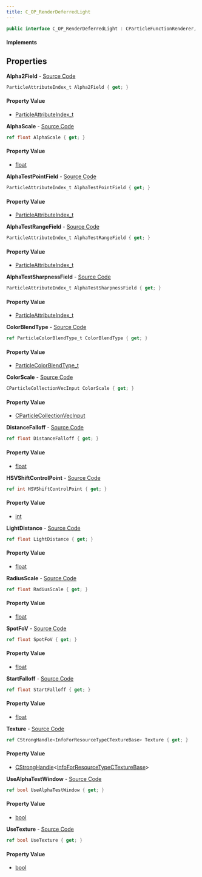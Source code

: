 ```yaml
---
title: C_OP_RenderDeferredLight
---
```


```csharp
public interface C_OP_RenderDeferredLight : CParticleFunctionRenderer, CParticleFunction, ISchemaClass<CParticleFunction>, ISchemaClass<CParticleFunctionRenderer>, ISchemaClass<C_OP_RenderDeferredLight>, ISchemaField, ISchemaClass, INativeHandle
```

#### Implements

## Properties

**Alpha2Field** - [Source Code](https://github.com/swiftly-solution/swiftlys2/blob/master/managed/src/SwiftlyS2.Generated/Schemas/Interfaces/C_OP_RenderDeferredLight.cs#L24)

```csharp
ParticleAttributeIndex_t Alpha2Field { get; }
```

#### Property Value

- [ParticleAttributeIndex_t](/docs/api/shared/schemadefinitions/particleattributeindex_t)

**AlphaScale** - [Source Code](https://github.com/swiftly-solution/swiftlys2/blob/master/managed/src/SwiftlyS2.Generated/Schemas/Interfaces/C_OP_RenderDeferredLight.cs#L22)

```csharp
ref float AlphaScale { get; }
```

#### Property Value

- [float](https://learn.microsoft.com/dotnet/api/system.single)

**AlphaTestPointField** - [Source Code](https://github.com/swiftly-solution/swiftlys2/blob/master/managed/src/SwiftlyS2.Generated/Schemas/Interfaces/C_OP_RenderDeferredLight.cs#L38)

```csharp
ParticleAttributeIndex_t AlphaTestPointField { get; }
```

#### Property Value

- [ParticleAttributeIndex_t](/docs/api/shared/schemadefinitions/particleattributeindex_t)

**AlphaTestRangeField** - [Source Code](https://github.com/swiftly-solution/swiftlys2/blob/master/managed/src/SwiftlyS2.Generated/Schemas/Interfaces/C_OP_RenderDeferredLight.cs#L40)

```csharp
ParticleAttributeIndex_t AlphaTestRangeField { get; }
```

#### Property Value

- [ParticleAttributeIndex_t](/docs/api/shared/schemadefinitions/particleattributeindex_t)

**AlphaTestSharpnessField** - [Source Code](https://github.com/swiftly-solution/swiftlys2/blob/master/managed/src/SwiftlyS2.Generated/Schemas/Interfaces/C_OP_RenderDeferredLight.cs#L42)

```csharp
ParticleAttributeIndex_t AlphaTestSharpnessField { get; }
```

#### Property Value

- [ParticleAttributeIndex_t](/docs/api/shared/schemadefinitions/particleattributeindex_t)

**ColorBlendType** - [Source Code](https://github.com/swiftly-solution/swiftlys2/blob/master/managed/src/SwiftlyS2.Generated/Schemas/Interfaces/C_OP_RenderDeferredLight.cs#L28)

```csharp
ref ParticleColorBlendType_t ColorBlendType { get; }
```

#### Property Value

- [ParticleColorBlendType_t](/docs/api/shared/schemadefinitions/particlecolorblendtype_t)

**ColorScale** - [Source Code](https://github.com/swiftly-solution/swiftlys2/blob/master/managed/src/SwiftlyS2.Generated/Schemas/Interfaces/C_OP_RenderDeferredLight.cs#L26)

```csharp
CParticleCollectionVecInput ColorScale { get; }
```

#### Property Value

- [CParticleCollectionVecInput](/docs/api/shared/schemadefinitions/cparticlecollectionvecinput)

**DistanceFalloff** - [Source Code](https://github.com/swiftly-solution/swiftlys2/blob/master/managed/src/SwiftlyS2.Generated/Schemas/Interfaces/C_OP_RenderDeferredLight.cs#L34)

```csharp
ref float DistanceFalloff { get; }
```

#### Property Value

- [float](https://learn.microsoft.com/dotnet/api/system.single)

**HSVShiftControlPoint** - [Source Code](https://github.com/swiftly-solution/swiftlys2/blob/master/managed/src/SwiftlyS2.Generated/Schemas/Interfaces/C_OP_RenderDeferredLight.cs#L46)

```csharp
ref int HSVShiftControlPoint { get; }
```

#### Property Value

- [int](https://learn.microsoft.com/dotnet/api/system.int32)

**LightDistance** - [Source Code](https://github.com/swiftly-solution/swiftlys2/blob/master/managed/src/SwiftlyS2.Generated/Schemas/Interfaces/C_OP_RenderDeferredLight.cs#L30)

```csharp
ref float LightDistance { get; }
```

#### Property Value

- [float](https://learn.microsoft.com/dotnet/api/system.single)

**RadiusScale** - [Source Code](https://github.com/swiftly-solution/swiftlys2/blob/master/managed/src/SwiftlyS2.Generated/Schemas/Interfaces/C_OP_RenderDeferredLight.cs#L20)

```csharp
ref float RadiusScale { get; }
```

#### Property Value

- [float](https://learn.microsoft.com/dotnet/api/system.single)

**SpotFoV** - [Source Code](https://github.com/swiftly-solution/swiftlys2/blob/master/managed/src/SwiftlyS2.Generated/Schemas/Interfaces/C_OP_RenderDeferredLight.cs#L36)

```csharp
ref float SpotFoV { get; }
```

#### Property Value

- [float](https://learn.microsoft.com/dotnet/api/system.single)

**StartFalloff** - [Source Code](https://github.com/swiftly-solution/swiftlys2/blob/master/managed/src/SwiftlyS2.Generated/Schemas/Interfaces/C_OP_RenderDeferredLight.cs#L32)

```csharp
ref float StartFalloff { get; }
```

#### Property Value

- [float](https://learn.microsoft.com/dotnet/api/system.single)

**Texture** - [Source Code](https://github.com/swiftly-solution/swiftlys2/blob/master/managed/src/SwiftlyS2.Generated/Schemas/Interfaces/C_OP_RenderDeferredLight.cs#L44)

```csharp
ref CStrongHandle<InfoForResourceTypeCTextureBase> Texture { get; }
```

#### Property Value

- [CStrongHandle](/docs/api/shared/natives/cstronghandle-1)<[InfoForResourceTypeCTextureBase](/docs/api/shared/schemadefinitions/infoforresourcetypectexturebase)>

**UseAlphaTestWindow** - [Source Code](https://github.com/swiftly-solution/swiftlys2/blob/master/managed/src/SwiftlyS2.Generated/Schemas/Interfaces/C_OP_RenderDeferredLight.cs#L16)

```csharp
ref bool UseAlphaTestWindow { get; }
```

#### Property Value

- [bool](https://learn.microsoft.com/dotnet/api/system.boolean)

**UseTexture** - [Source Code](https://github.com/swiftly-solution/swiftlys2/blob/master/managed/src/SwiftlyS2.Generated/Schemas/Interfaces/C_OP_RenderDeferredLight.cs#L18)

```csharp
ref bool UseTexture { get; }
```

#### Property Value

- [bool](https://learn.microsoft.com/dotnet/api/system.boolean)

